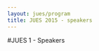 ```yaml
---
layout: jues/program
title: JUES 2015 - speakers
---
```

#JUES 1 - Speakers

<!--
## Kohsuke Kawaguchi
{: #kohsuke}

###### Chief Technology Officer, CloudBees and Jenkins Creator

#### Speak: [Keynote, State of the Union](/program#state_of_union)

#### Speak: [two for one](/program#two_for_one)

![Kohsuke Kawaguchi](/images/speakers/kohsuke-14.jpg){: .portrait}Kohsuke wrote the majority of the Jenkins core single-handedly. Kohsuke has more than 10 years of extensive software development experience, ranging from Java to C++, .NET to x64 assembly, as well as systems expertise on several platforms, including Windows, Linux and Solaris. This broad range of experience was a key enabler in the development of various advanced features of Jenkins. Kohsuke is now Chief Technology Officer at CloudBees and an active member of the Jenkins User Conference Governance Committee.<br clear="both">



## Lars Kruse
{: #kruse}

###### Continuous Delivery Coach, Praqma

#### Speak: [Pretested Integration in Jenkins CI](/program#pretested_integration)

![Lars Kruse](/images/speakers/lars_kruse.jpg){: .portrait} Lars Kruse is partner and co-founder of Praqma, a consultancy bureau specialized in services within optimization of software development processes and maintenance and development of Open Source tools for this purpose. Lars holds a M.Sc in computer science and communication theory and has many years of experience in software configuration management, processes automation, quality assurance and agile software development.<br clear="both">


## Per-Arnold Blåsmo
{: #blaasmo}

###### Software craftsman, Atmel Corporation

#### Speak: [Pretested Integration in Jenkins CI](/program#pretested_integration)



![Per Arnold Blåsmo](/images/speakers/per-arnold.png){: .portrait} Department and Project Manager within software development and design in a wide variety of business areas such as transport, telecom, banking, mobile devices, and micro controllers. with focus on software for both embedded applications and for user applications. Currently responsible for deploying Continuous Deployment trough Atmel Corporation and the tool stack that supports it.<br clear="both">


## Jonas Bovin
{: #bovin}

###### Technical Consultant, Vitec ALOC

#### Speak: [Using Jenkins as a component](/program#jci_as_component)

![Jonas Bovin](/images/speakers/Jonas_Bovin.jpg){: .portrait} I am a software engineer and have been working with Java since 1997.The 'eXtreme Programming' wave piqued my interest for continuous build/integration and automated testing. I have been implementing automated build system and processes around test and SCM; first for Bankdata and currently for Vitec ALOC. SCM and SCM Patterns has been the main focus for years and I am a Certified Professional Software Configuration Manager (iNTCCM). Jenkins has been a valuable ally of mine since 2008.<br clear="both">

## Timo Stollenwerk
{: #stollenwerk}

###### Developer, Plone Foundation

#### Speak: [The butler and the snake](/program#butler_snake)

![Timo Stollenwerk](/images/speakers/timo.stollenwerk.jpg){: .portrait} Timo Stollenwerk is a Python web developer and a Zope/Plone core developer. He is responsible for the Plone testing and continuous integration team.<br clear="both">

## Adriaan de Jonge
{: #de_jonge}

###### Principal Consultant, XebiaLabs

#### Speak: [What is your next step in Continuous Delivery?](/program#next_step)

![Adriaan de Jonge](/images/speakers/adriaan.png){: .portrait} Adriaan de Jonge is Principal Consultant at Xebia since 2012 and a fellow of XebiaLabs. He is co-author of The Manager's Guide to Continuous Delivery, which was published in 2014. He also wrote two developer guides about web technology, published by Addison-Wesley in 2011 and 2012. Adriaan was a speaker at PipelineConf London 2014, DevOps Summit Amsterdam 2014, JavaOne India 2013 in Scandinavian Developer Conference 2012.<br clear="both">

## Kræn Hansen
{: #hansen}

###### Chief Technology Officer & Co-founder, BIT BLUEPRINT

#### Speak: [Using Jenkins for metadata harvesting on DR's danskkulturarv.dk](/program#metadata)

![Kræn Hansen](/images/speakers/kraenhansen.jpg){: .portrait} Kræn has been programming from age 12, before he even knew the name of he was doing. Kræn helps organisations realize the full potential of the Open Source and data paradigms, through the IT consultancy, BIT BLUEPRINT, that he co-founded in 2013.
BIT BLUEPRINT does strategic consultancy and technical development to help their customers: Boost creativity, Increase flexibility, and Reduce costs. Kræn holds a master's degree in computer science from DTU.<br clear="both">

## Nicholas De Loof
{: #de_loof}

###### Hacker, CloudBees

#### Speak [Jenkins Meets Docker](/program#docker)

![Nicholas De Loof](/images/speakers/NicholasDeLoof.jpg){: .portrait} Nicolas De Loof has been a Java Architect for 15 years in French IT Services companies. He's now hacking at CloudBees having fun with hype technologies like Docker and micro-services architectures.<br clear="both">

## Nicholaj Ougaard
{: #ougaard}

###### Java & tool specialist, Topdanmark

#### Speak [CI-push - The awesome and right way to do CI](/program#rightway)

![Nicholaj Ougaard](/images/speakers/Nicholajougaard.jpg){: .portrait} Nikolaj Ougaard has over 25 years development experience, the latest 10 years within the Java and decentral world. He has worked on implementing and presenting large scale processes and tools for a number of large organisations in the financial sector.<br clear="both">

## Niels Bech Nielsen
{: #nielsen}

###### Senior Consultant, Nine Consult

#### Speak [Manage your jobs with Job DSL](/program#dsl)

![Niels Bech Nielsen](/images/speakers/NielsBech.jpg){: .portrait} Niels Bech Nielsen is a pragmatic software developer with experience in all parts of agile software development, which includes continuous integration and delivery. Apart from delivering software projects for larger clients Niels is also an active committer of open source, and have even provided patches for many jenkins plugins.<br clear="both">

## Robert Sandell
{: #sandell}

###### Staff Engineer, Sony Mobile Communications

#### Speak [Taking Measures](/program#measures)

![Robers Sandell](/images/speakers/RobertSandell.jpg){: .portrait} Robert develops and maintains the Jenkins installations at Sony Mobile. He has been a Jenkins community member since 2010 and is maintainer of several plugins like the Gerrit Trigger and Build Failure Analyzer. Perhaps most importantly, he is an enjoyer of fine Calvados.<br clear="both">

## Andreas Rehn
{: #rehn}

###### Continuous Delivery Coach, Diabol

#### Speak [Building a Service Platform](/program#serviceplatform)

![Andreas Rehn](/images/speakers/andreasrehn.jpg){: .portrait} Andreas is an Enterprise Architect and a strong advocate for Continuous Delivery, DevOps, Agile, and Lean methods in systems development. With extensive experience in many disciplines of software development and a solid understanding of process, information and management theories and practises; he’s dedicated to help customers implement Continuous Delivery and transform their business by adopting new methods for efficient and modern software development. Andreas has driven several successful projects for implementing Continuous Delivery that produced amazing results and likes to share both technical and non-tech details and lessons learned.<br clear="both">

## Sven Erik Knopp
{: #knopp}

###### Technical Marketing Manager, Perforce

#### Speak [Why Version Control requires CI - and CI Version Control](/program#versioncontrol)

![Sven Erik Knopp](/images/speakers/sven.jpg){: .portrait} Sven Erik Knop is a technical marketing manager at Perforce Software, a vendor of version management technology. He has a background in physics, programming, and database administration, and trains Perforce customers on a large variety of topics. He resides in the UK and is on Twitter at @p4sven.<br clear="both">

## Robert Hostlowsky
{: #hostlowsky}

###### Senior IT Consultant, Codecentric AG

#### Speak [High Quality Plugins](/program#plugins)

![Robert Hostlowsky](/images/speakers/hostlowsky.jpg){: .portrait} Robert Hostlowsky works at Codecentric AG in Munich as a coach, helping other developers to improve on topics like code quality and efficient development methods.
Developing for more than 15 years in different roles, he knows different aspects of building software quite well.
He has been using Hudson/Jenkins since 2007, always with lots of additional plugins installed.
While developing an in-house build management tool for huge projects in a medical business, he had the chance to learn the positive impact of high quality on reliability and maintainability.
Currently, Robert has a focus on improving test automation, mainly to reduce cycle-time in continuous delivery.<br clear="both">

## Christian Langmann
{: #langmann}

###### Solution Consultant, Codecentric AG

#### Speak [High Quality Plugins](/program#plugins)

![Christian Langmann](/images/speakers/langmann.jpg){: .portrait} Christian Langmann is Solution Consultant at Codecentric AG. His main topics are Continuous Integration, Continuous Deployment, culminating in Continuous Delivery. Before working at codecentric, Christian has years of experience in small and large projects as a consultant for EAI and SOA and working in different environments and programming languages. He has developed plugins for different ecosystems, most of them in the area of Continuous Delivery.<br clear="both">

## Alex Manly
{: #manly}

###### VP Product Development, MidVision

### Speak [Stairway to Heaven: Ten Best Practices for Enterprise Continuous Delivery](/program#stairway)

![Alex Manly](/images/speakers/manly.jpg){: .portrait} Alex is VP Product Development at MidVision. He has over 15 years' product development, consulting and enterprise scale IT automation transformation experience. He is a recognized domain expert in continuous integration and delivery including many of the open source and commercial toolsets used to help Developers and Operations Teams get things done. He has been instrumental in helping MidVision to be recognized globally for RapidDeploy, the leading enterprise application release automation platform. He has worked with many global customers across financial services, healthcare, government and retail to help with achieving their continuous delivery and DevOps goals.<br clear="both">

## Klaus Marius Hansen
{: #mariushansen}

###### Professor of software development, Department of Computer Science - University of Copenhagen

### Speak [Configuration management and Continuous Integration (and Jenkins) in teaching](/program#teaching)

![Klaus Marius Hansen](/images/speakers/khm.jpg){: .portrait} Klaus Marius Hansen is a full professor of software development at the Department of Computer Science (DIKU), University of Copenhagen. From 2008-2010, Klaus was a full professor of software engineering at University of Iceland and prior to that, he was associate professor at Aarhus University from 2004-2008 where he also obtained his PhD.

Klaus Marius Hansen’s research interests are within software development, in particular in software architecture, development processes, and software ecosystems. Klaus has most recently been involved in research in and development of a software ecosystems for the healthcare domain. Dating back from 1997, Klaus has a long history of collaboration projects with (software) industry; a collaboration that has provided much inspiration for his research.<br clear="both">
-->
